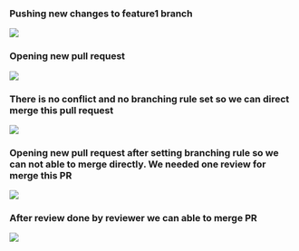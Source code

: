 ### Pushing new changes to feature1 branch
![](https://i.imgur.com/GUw2pkm.png)

### Opening new pull request
![](https://i.imgur.com/F5496mX.png)

### There is no conflict and no branching rule set so we can direct merge this pull request
![](https://i.imgur.com/KNEIsTr.png)

### Opening new pull request after setting branching  rule so we can not able to merge directly. We needed one review for merge this PR
![](https://i.imgur.com/3TK3NiB.png)

### After review done by reviewer we can able to merge PR
![](https://i.imgur.com/sRIMxKV.png)
